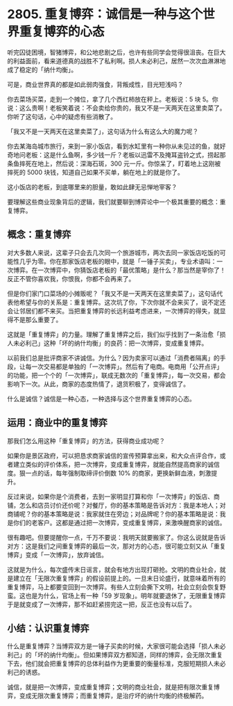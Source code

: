 # 2805. 重复博弈：诚信是一种与这个世界重复博弈的心态

听完囚徒困境，智猪博弈，和公地悲剧之后，也许有些同学会觉得很沮丧。在巨大的利益面前，看来道德真的战胜不了私利啊。损人未必利己，居然一次次血淋淋地成了稳定的「纳什均衡」。

可是，商业世界真的都是如此弱肉强食，背叛成性，目光短浅吗？

你去菜场买菜，走到一个摊位，拿了几个西红柿放在秤上。老板说：5 块 5。你说：这么贵啊！老板笑着说：不会卖给你贵的，我又不是一天两天在这里卖菜了。你听了这句话，心中的疑虑有些消散了。

「我又不是一天两天在这里卖菜了」，这句话为什么有这么大的魔力呢？

你去某海岛城市旅行，来到一家小饭店，看到水缸里有一种你从未见过的鱼，就好奇地问老板：这是什么鱼啊，多少钱一斤？老板以迅雷不及掩耳盗铃之式，捞起那条鱼摔死在地上，然后说：深海石斑，300 元一斤。你惊呆了，盯着地上这刚被摔死的 5000 块钱，知道自己如果不买单，躺在地上的就是你了。

这小饭店的老板，到底哪里来的胆量，敢如此肆无忌惮地宰客？

要理解这些商业现象背后的逻辑，我们就要聊到博弈论中一个极其重要的概念：重复博弈。

## 概念：重复博弈

对大多数人来说，这辈子只会去几次同一个旅游城市，两次去同一家饭店吃饭的可能性几乎为零。你在那家饭店老板的眼中，就是「一锤子买卖」，专业术语叫：一次博弈。在一次博弈中，你猜饭店老板的「最优策略」是什么？那当然是宰你了！反正不管你喜欢我，你恨我，你都不会再来了。

但是你们家门口菜场的小摊贩呢？「我又不是一天两天在这里卖菜了」，这句话代表他希望与你的关系是：重复博弈。这次坑了你，下次你就不会来买了，说不定还会让邻居们都不来买。当把重复博弈的长远利益考虑进来，一次博弈的得失，就显得不是那么重要了。

这就是「重复博弈」的力量。理解了重复博弈之后，我们似乎找到了一条治愈「损人未必利己」这种「坏的纳什均衡」的良药：把一次博弈，变成重复博弈。

以前我们总是批评商家不讲诚信。为什么？因为卖家可以通过「消费者隔离」的手段，让每一次交易都是单独的「一次博弈」。然后有了电商。电商用「公开点评」的功能，把一个个的「一次博弈」，联成无数次的「重复博弈」，每一次交易，都会影响下一次。从此，商家的态度热情了，退货积极了，变得诚信了。

什么是诚信？诚信是一种心态，一种选择与这个世界重复博弈的心态。

## 运用：商业中的重复博弈

那我们怎么用这种「重复博弈」的方法，获得商业成功呢？

如果你是景区政府，可以把恳求商家诚信的宣传预算拿出来，和大众点评合作，或者建立类似的评价体系，把一次博弈，变成重复博弈，就能自然提高商家的诚信度。狠一点的话，每年强制取缔评价倒数 10% 的商家，更换新鲜血液，刺激提升。

反过来说，如果你是个消费者，去到一家明显打算和你「一次博弈」的饭店、商铺，怎么和店员讨价还价呢？对餐厅，你的基本策略是告诉对方：我是本地人；对商铺呢？你的基本策略是说：我家就住在旁边；对品牌呢？你的基本策略是说：我是你们的老客户。这都是通过把一次博弈，变成重复博弈，来激唤醒商家的诚信。

很有趣吧。但要提醒你一点，千万不要说：我明天就要搬家了。你这么说就是告诉对方：这是我们之间重复博弈的最后一次，那对方的心态，很可能立刻又从「重复博弈」变成「一次博弈」，放弃诚信。

这就是为什么，每次盛传末日谣言，就会有地方出现打砸抢。文明的商业社会，就是建立在「无限次重复博弈」的假设前提上的。一旦末日论盛行，就意味着所有的重复博弈，马上都要变回到一次博弈。有些人立刻会撕下文明，社会立刻会恢复野蛮。这也是为什么，官场上有一种「59 岁现象」。明年就要退休了，无限重复博弈于是就变成了一次博弈，那不如赶紧捞完这一把，反正也没有以后了。

## 小结：认识重复博弈

什么是重复博弈？当博弈双方是一锤子买卖的时候，大家很可能会选择「损人未必利己」的「坏的纳什均衡」。但如果博弈双方都知道，同样的博弈，会无限次重复下去，他们就会把重复博弈的总体利益作为更重要的衡量标准，克服短期损人未必利己的诱惑。

诚信，就是把一次博弈，变成重复博弈；文明的商业社会，就是把有限次重复博弈，变成无限次重复博弈；而重复博弈，是治疗坏的纳什均衡的终极解药。


